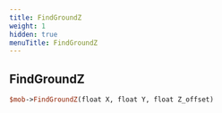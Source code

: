```yaml
---
title: FindGroundZ
weight: 1
hidden: true
menuTitle: FindGroundZ
---
```

## FindGroundZ
```perl
$mob->FindGroundZ(float X, float Y, float Z_offset)
```